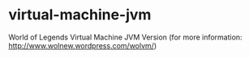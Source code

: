 # virtual-machine-jvm
World of Legends Virtual Machine JVM Version (for more information: http://www.wolnew.wordpress.com/wolvm/)
